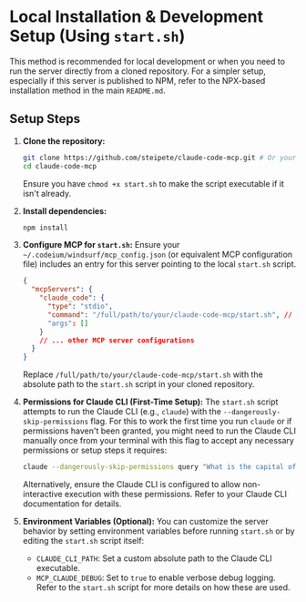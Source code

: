 # Local Installation & Development Setup (Using `start.sh`)

This method is recommended for local development or when you need to run the server directly from a cloned repository. For a simpler setup, especially if this server is published to NPM, refer to the NPX-based installation method in the main `README.md`.

## Setup Steps

1.  **Clone the repository:**
    ```bash
    git clone https://github.com/steipete/claude-code-mcp.git # Or your fork
    cd claude-code-mcp
    ```
    Ensure you have `chmod +x start.sh` to make the script executable if it isn't already.

2.  **Install dependencies:**
    ```bash
    npm install
    ```

3.  **Configure MCP for `start.sh`:**
    Ensure your `~/.codeium/windsurf/mcp_config.json` (or equivalent MCP configuration file) includes an entry for this server pointing to the local `start.sh` script.

    ```json
    {
      "mcpServers": {
        "claude_code": {
          "type": "stdio",
          "command": "/full/path/to/your/claude-code-mcp/start.sh", // <-- IMPORTANT: Use absolute path
          "args": []
        }
        // ... other MCP server configurations
      }
    }
    ```
    Replace `/full/path/to/your/claude-code-mcp/start.sh` with the absolute path to the `start.sh` script in your cloned repository.

4.  **Permissions for Claude CLI (First-Time Setup):**
    The `start.sh` script attempts to run the Claude CLI (e.g., `claude`) with the `--dangerously-skip-permissions` flag. For this to work the first time you run `claude` or if permissions haven't been granted, you might need to run the Claude CLI manually once from your terminal with this flag to accept any necessary permissions or setup steps it requires:
    ```bash
    claude --dangerously-skip-permissions query "What is the capital of France?"
    ```
    Alternatively, ensure the Claude CLI is configured to allow non-interactive execution with these permissions. Refer to your Claude CLI documentation for details.

5.  **Environment Variables (Optional):**
    You can customize the server behavior by setting environment variables before running `start.sh` or by editing the `start.sh` script itself:
    - `CLAUDE_CLI_PATH`: Set a custom absolute path to the Claude CLI executable.
    - `MCP_CLAUDE_DEBUG`: Set to `true` to enable verbose debug logging.
    Refer to the `start.sh` script for more details on how these are used.
